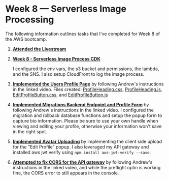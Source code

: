 # Week 8 — Serverless Image Processing

The following information outlines tasks that I've completed for Week 8 of the AWS bootcamp.

1. **[Attended the Livestream](https://www.youtube.com/watch?v=YiSNlK4bk90&list=PLBfufR7vyJJ7k25byhRXJldB5AiwgNnWv&index=70&pp=iAQB)**

2. **[Week 8 - Serverless Image Process CDK](https://www.youtube.com/watch?v=jyUpZP2knBI&list=PLBfufR7vyJJ7k25byhRXJldB5AiwgNnWv&index=71&pp=iAQB)**

    I configured the env vars, the s3 bucket and permissions, the lambda, and the SNS. I also setup CloudFront to log the image process.

3. **[Implemented the Users Profile Page](https://www.youtube.com/watch?v=WdVPx-LLjQ8&list=PLBfufR7vyJJ7k25byhRXJldB5AiwgNnWv&index=73&pp=iAQB)** by following Andrew's instructions in the linked video. Files created: [ProfileHeading.css](https://github.com/Gamerrethink/aws-bootcamp-cruddur-2023/blob/week-8-fix-cors/frontend-react-js/src/components/ProfileHeading.css), [ProfileHeading.js](https://github.com/Gamerrethink/aws-bootcamp-cruddur-2023/blob/week-8-fix-cors/frontend-react-js/src/components/ProfileHeading.js), [EditProfileButton.css](https://github.com/Gamerrethink/aws-bootcamp-cruddur-2023/blob/week-8-fix-cors/frontend-react-js/src/components/EditProfileButton.css), and [EditProfileButton.js](https://github.com/Gamerrethink/aws-bootcamp-cruddur-2023/blob/week-8-fix-cors/frontend-react-js/src/components/EditProfileButton.js)

4. **[Implemented Migrations Backend Endpoint and Profile Form](https://www.youtube.com/watch?v=PTafksks528&list=PLBfufR7vyJJ7k25byhRXJldB5AiwgNnWv&index=74&pp=iAQB)** by following Andrew's instructions in the linked video. I configured the migration and rollback database functions and setup the popup form to capture bio information. Please be sure to use your own handle when viewing and editing your profile, otherwise your information won't save in the right spot.

5. **[Implemented Avatar Uploading](https://www.youtube.com/watch?v=Bk2tq4pliy8&t=5011s)** by implementing the client side upload for the "Edit Profile" popup. I also leveraged my API gateway and installed aws jwt verify using `npm install aws-jwt-verify --save`.

6. **[Attempted to fix CORS for the API gateway](https://www.youtube.com/watch?v=eO7bw6_nOIc&t=389s)** by following Andrew's instructions in the linked video, and while the preflight optin is working fine, the CORS error to still appears in the console.
